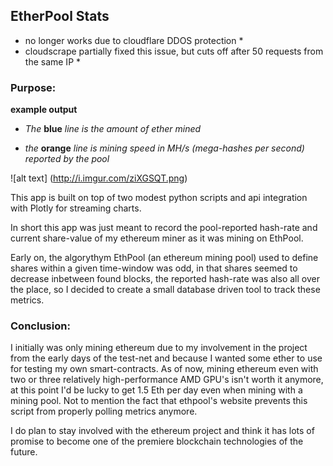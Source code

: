 EtherPool Stats
---

* no longer works due to cloudflare DDOS protection *
* cloudscrape partially fixed this issue, but cuts off after 50 requests from the same IP *


### Purpose:

**example output**

* *The* **blue** *line is the amount of ether mined* 

* *the* **orange** *line is mining speed in MH/s (mega-hashes per second) reported by the pool*

![alt text]
(http://i.imgur.com/ziXGSQT.png)


This app is built on top of two modest python scripts and api integration with Plotly for streaming charts.

In short this app was just meant to record the pool-reported hash-rate and current share-value of my ethereum miner as it was mining on EthPool.

Early on, the algorythym EthPool (an ethereum mining pool) used to define shares within a given time-window was odd, in that shares seemed to decrease inbetween found blocks, the reported hash-rate was also all over the place, so I decided to create a small database driven tool to track these metrics.

### Conclusion:

I initially was only mining ethereum due to my involvement in the project from the early days of the test-net and because I wanted some ether to use for testing my own smart-contracts.  As of now, mining ethereum even with two or three relatively high-performance AMD GPU's isn't worth it anymore, at this point I'd be lucky to get 1.5 Eth per day even when mining with a mining pool.  Not to mention the fact that ethpool's website prevents this script from properly polling metrics anymore.

I do plan to stay involved with the ethereum project and think it has lots of promise to become one of the premiere blockchain technologies of the future.
